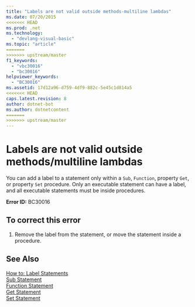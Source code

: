 ```yaml
---
title: "Labels are not valid outside methods-multiline lambdas"
ms.date: 07/20/2015
<<<<<<< HEAD
ms.prod: .net
ms.technology: 
  - "devlang-visual-basic"
ms.topic: "article"
=======
>>>>>>> upstream/master
f1_keywords: 
  - "vbc30016"
  - "bc30016"
helpviewer_keywords: 
  - "BC30016"
ms.assetid: 17d12a96-d759-4df9-882c-5e45c1d814a5
<<<<<<< HEAD
caps.latest.revision: 8
author: dotnet-bot
ms.author: dotnetcontent
=======
>>>>>>> upstream/master
---
```

# Labels are not valid outside methods/multiline lambdas
You can add a label to a statement only within a `Sub`, `Function`, property `Get`, or property `Set` procedure. Only an executable statement can have a label, and all executable statements must be inside procedures.  
  
 **Error ID:** BC30016  
  
## To correct this error  
  
1.  Remove the label from the statement, or move the statement inside a procedure.  
  
## See Also  
 [How to: Label Statements](../../visual-basic/programming-guide/program-structure/how-to-label-statements.md)  
 [Sub Statement](../../visual-basic/language-reference/statements/sub-statement.md)  
 [Function Statement](../../visual-basic/language-reference/statements/function-statement.md)  
 [Get Statement](../../visual-basic/language-reference/statements/get-statement.md)  
 [Set Statement](../../visual-basic/language-reference/statements/set-statement.md)
